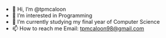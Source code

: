 - 👋 Hi, I’m @tpmcaloon
- 👀 I’m interested in Programming
- 🌱 I’m currently studying my final year of Computer Science
- 📫 How to reach me Email: tpmcaloon98@gmail.com

<!---
tpmcaloon/tpmcaloon is a ✨ special ✨ repository because its `README.md` (this file) appears on your GitHub profile.
You can click the Preview link to take a look at your changes.
--->
